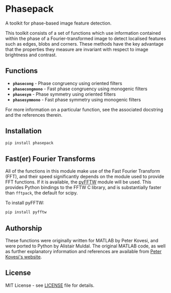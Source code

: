 # Phasepack

A toolkit for phase-based image feature detection.

This toolkit consists of a set of functions which use information contained within the phase of a Fourier-transformed image to detect localised features such as edges, blobs and corners. These methods have the key advantage that the properties they measure are invariant with respect to image brightness and contrast.

## Functions

- **`phasecong`** - Phase congruency using oriented filters
- **`phasecongmono`** - Fast phase congruency using monogenic filters  
- **`phasesym`** - Phase symmetry using oriented filters
- **`phasesymmono`** - Fast phase symmetry using monogenic filters

For more information on a particular function, see the associated docstring and the references therein.

## Installation

```bash
pip install phasepack
```

## Fast(er) Fourier Transforms

All of the functions in this module make use of the Fast Fourier Transform (FFT), and their speed significantly depends on the module used to provide FFT functions. If it is available, the [pyFFTW](http://hgomersall.github.io/pyFFTW/) module will be used. This provides Python bindings to the FFTW C library, and is substantially faster than `fftpack`, the default for scipy.

To install pyFFTW:

```bash
pip install pyfftw
```

## Authorship

These functions were originally written for MATLAB by Peter Kovesi, and were ported to Python by Alistair Muldal. The original MATLAB code, as well as further explanatory information and references are available from [Peter Kovesi's website](http://www.csse.uwa.edu.au/~pk/Research/MatlabFns/index.html#phasecong).

## License

MIT License - see [LICENSE](LICENSE) file for details.